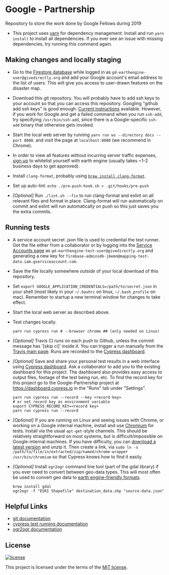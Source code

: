 # Google - Partnership
Repository to store the work done by Google Fellows during 2019 

* This project uses [yarn](http://yarnpkg.com/) for dependency management. 
Install and run `yarn install` to install all dependencies. If you ever see
an issue with missing dependencies, try running this command again.

## Making changes and locally staging
* Go to the [Firestore database](
https://console.firebase.google.com/project/mapping-crisis/database/firestore/data~2FALLOWED_USERS~2FALL_USERS)
while logged in as `gd-earthengine-user@givedirectly.org` and add your Google
account's email address to the list of users. This will give you access to
user-drawn features on the disaster map.

* Download this git repository. You will probably have to add ssh keys to your
account so that you can access this repository. Googling "github add ssh keys"
is good enough. [Current instructions](https://help.github.com/en/articles/generating-a-new-ssh-key-and-adding-it-to-the-ssh-agent)
available. However, if you work for Google and get a failed command when you run
`ssh-add`, try specifying `/usr/bin/ssh-add`, since there is a Google-specific
`ssh-add` binary that otherwise gets invoked.

* Start the local web server by running `yarn run ws --directory docs --port 8080`.
and visit the page at `localhost:8080` (we recommend in Chrome). 

* In order to view all features without incurring server traffic expenses, 
[sign up](https://earthengine.google.com/) to whitelist yourself with earth engine
(usually takes ~1-2 business days to get approved).

* Install `clang-format`, probably using [`brew install clang-format`](https://brew.sh).

* Set up auto-lint: `echo ./pre-push-hook.sh > .git/hooks/pre-push`

* *[Optional]* Run `./lint.sh --fix` to run clang-format and eslint on all relevant files and format in
place. Clang-format will run automatically on commit and eslint will run automatically on push so
this just saves you the extra commits. 

## Running tests
* A service account secret .json file is used to credential the test
runner. Get the file either from a collaborator or by logging into the [Service Accounts page](
https://console.cloud.google.com/iam-admin/serviceaccounts?project=mapping-test-data)
as `gd-earthengine-test-user@givedirectly.org` and generating a new key for
`firebase-adminsdk-j6emn@mapping-test-data.iam.gserviceaccount.com`. 

* Save the file locally somewhere *outside* of your local download of this repository.

* Set `export GOOGLE_APPLICATION_CREDENTIALS=/path/to/secret.json` in your shell 
(most likely in your `~/.bashrc` on linux, `~/.bash_profile` on mac). Remember to startup a new terminal window for changes to
take effect.

* Start the local web server as described above. 

* Test changes locally.

    ```shell
    yarn run cypress run # --browser chrome ## (only needed on Linux) 
    ```

* *[Optional]* Travis CI runs on each push to Github, unless the commit message has
'[skip ci]' inside it. You can trigger a run manually from the [Travis main
page](https://travis-ci.com/givedirectly/Google-Partnership). Runs are recorded
to the [Cypress dashboard](https://www.cypress.io/dashboard/).

* *[Optional]* Save and share your personal test results in a web interface using
[Cypress dashboard](https://www.cypress.io/dashboard/). Ask a collaborator to add
you to the existing dashboard for this project. The dashboard also provides
easy access to output files, footage of the test being run, etc. To find the record
key for this project go to the Google-Partnership project at https://dashboard.cypress.io in the "Runs" tab under "Settings".
  
    ```shell
    yarn run cypress run --record --key <record-key>
    # or set record key as environment variable
    export CYPRESS_RECORD_KEY=<record key>
    yarn run cypress run --record
    ```

*  *[Optional]* If you are running on Linux and seeing issues with Chrome, or
   working on a Google internal machine, install  and use [Chromium](https://www.chromium.org)
for tests. Install via the usual `apt-get`-style channels. This should be
relatively straightforward on most systems, but is difficult/impossible on
Google-internal machines. If you have difficulty, you can [download a latest
version](https://download-chromium.appspot.com) and unzip it. Then create a
link, via `sudo ln -s /path/to/file/in/extracted/zip/named/chrome-wrapper
/usr/bin/chromium` so that Cypress knows how to find it easily.

* *[Optional]* Install `ogr2ogr` command line tool (part of the gdal library) if you ever need to
convert between geo-data types. This will most often be used to convert geo data to [earth
engine-friendly formats](https://developers.google.com/earth-engine/asset_manager).

    ```shell
    brew install gdal
    ogr2ogr -f "ESRI Shapefile" destination_data.shp "source-data.json"
    ```

## Helpful Links
* [git documentation](https://git-scm.com/docs)
* [cypress test running documentation](https://docs.cypress.io/guides/guides/command-line.html#cypress-run)
* [ogr2ogr documentation](https://gdal.org/programs/ogr2ogr.html)

## License

[![license](https://img.shields.io/badge/license-MIT-green.svg)](/LICENSE)

This project is licensed under the  terms of the [MIT license](/LICENSE).
